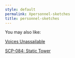 ```yaml
---
style: default
permalink: Xpersonnel-sketches
title: personnel-sketches
---
```

You may also like:

[Voices Unassailable](http://scp-wiki.net/voices-unassailable)

[SCP-084: Static Tower](http://scp-wiki.net/scp-084)
